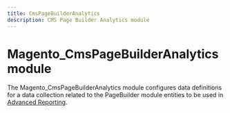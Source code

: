 ```yaml
---
title: CmsPageBuilderAnalytics
description: CMS Page Builder Analytics module
---
```


# Magento_CmsPageBuilderAnalytics module

The Magento_CmsPageBuilderAnalytics module configures data definitions for a data collection related to the PageBuilder module entities to be used in [Advanced Reporting](https://developer.adobe.com/commerce/php/development/advanced-reporting/modules/).
